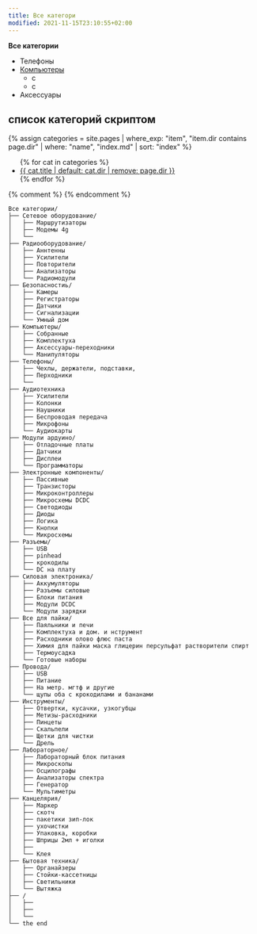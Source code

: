 ```yaml
---
title: Все категори
modified: 2021-11-15T23:10:55+02:00
---
```


**Все категории**
- Телефоны
- [Компьютеры](./computers/index.md)
  - c
  - c
- Аксессуары

## список категорий скриптом

{% 
  assign categories = site.pages 
  | where_exp: "item", "item.dir contains page.dir" 
  | where: "name", "index.md" 
  | sort: "index"
%}

<ul>
{% for cat in categories %}
<li>
  <a href="{{ cat.url }}">{{ cat.title | default: cat.dir | remove: page.dir }}</a><!-- {{ cat.index }} -->
</li>
{% endfor %}
</ul>

{% comment %}
{% endcomment %}

```
Все категории/  
├── Сетевое оборудование/
│   ├── Маршрутизаторы
│   ├── Модемы 4g
│   └──  
├── Радиооборудование/
│   ├── Аннтенны
│   ├── Усилители
│   ├── Повторители
│   ├── Анализаторы
│   └── Радиомодули
├── Безопасностиь/
│   ├── Камеры
│   ├── Регистраторы
│   ├── Датчики
│   ├── Сигнализации
│   └── Умный дом
├── Компьютеры/
│   ├── Собранные
│   ├── Комплектуха
│   ├── Аксессуары-переходники
│   └── Манипуляторы
├── Телефоны/
│   ├── Чехлы, держатели, подставки, 
│   ├── Перходники
│   └── 
├── Аудиотехника
│   ├── Усилители
│   ├── Колонки
│   ├── Наушники
│   ├── Беспроводая передача
│   ├── Микрофоны
│   └── Аудиокарты
├── Модули ардуино/
│   ├── Отладочные платы
│   ├── Датчики
│   ├── Дисплеи
│   └── Программаторы
├── Электронные компоненты/
│   ├── Пассивные
│   ├── Транзисторы
│   ├── Микроконтроллеры
│   ├── Микросхемы DCDC
│   ├── Светодиоды
│   ├── Диоды
│   ├── Логика
│   ├── Кнопки
│   └── Микросхемы
├── Разъемы/
│   ├── USB
│   ├── pinhead
│   ├── крокодилы
│   └── DC на плату
├── Силовая электроника/
│   ├── Аккумуляторы
│   ├── Разъемы силовые
│   ├── Блоки питания
│   ├── Модули DCDC
│   └── Модули зарядки
├── Все для пайки/
│   ├── Паяльники и печи
│   ├── Комплектуха и дом. и нструмент
│   ├── Расходники олово флюс паста  
│   ├── Химия для пайки маска глицерин персульфат растворители спирт
│   ├── Термоусадка
│   └── Готовые наборы
├── Провода/
│   ├── USB
│   ├── Питание
│   ├── На метр. мгтф и другие
│   └── щупы оба с крокодилами и бананами
├── Инструменты/
│   ├── Отвертки, кусачки, узкогубцы
│   ├── Метизы-расходники
│   ├── Пинцеты
│   ├── Скальпели
│   ├── Щетки для чистки
│   └── Дрель
├── Лабораторное/
│   ├── Лабораторный блок питания
│   ├── Микроскопы
│   ├── Осцилографы
│   ├── Анализаторы спектра
│   ├── Генератор
│   └── Мультиметры
├── Канцелярия/
│   ├── Маркер
│   ├── скотч
│   ├── пакетики зип-лок
│   ├── ухочистки
│   ├── Упаковка, коробки
│   ├── Шприцы 2мл + иголки
│   ├── 
│   └── Клея
├── Бытовая техника/
│   ├── Органайзеры 
│   ├── Стойки-кассетницы
│   ├── Светильники
│   └── Вытяжка
├── /
│   ├── 
│   ├── 
│   └── 
└── the end
```
